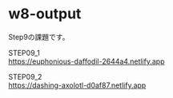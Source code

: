 # w8-output
Step9の課題です。

STEP09_1  
https://euphonious-daffodil-2644a4.netlify.app

STEP09_2  
https://dashing-axolotl-d0af87.netlify.app
